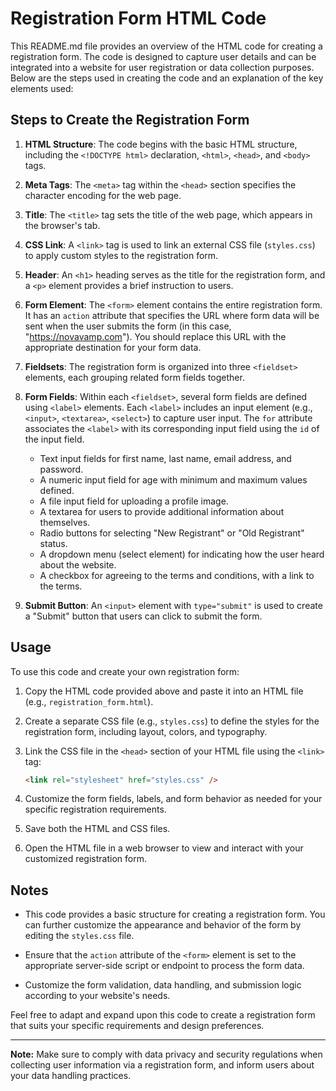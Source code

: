 # Registration Form HTML Code

This README.md file provides an overview of the HTML code for creating a registration form. The code is designed to capture user details and can be integrated into a website for user registration or data collection purposes. Below are the steps used in creating the code and an explanation of the key elements used:

## Steps to Create the Registration Form

1. **HTML Structure**: The code begins with the basic HTML structure, including the `<!DOCTYPE html>` declaration, `<html>`, `<head>`, and `<body>` tags.

2. **Meta Tags**: The `<meta>` tag within the `<head>` section specifies the character encoding for the web page.

3. **Title**: The `<title>` tag sets the title of the web page, which appears in the browser's tab.

4. **CSS Link**: A `<link>` tag is used to link an external CSS file (`styles.css`) to apply custom styles to the registration form.

5. **Header**: An `<h1>` heading serves as the title for the registration form, and a `<p>` element provides a brief instruction to users.

6. **Form Element**: The `<form>` element contains the entire registration form. It has an `action` attribute that specifies the URL where form data will be sent when the user submits the form (in this case, "https://novavamp.com"). You should replace this URL with the appropriate destination for your form data.

7. **Fieldsets**: The registration form is organized into three `<fieldset>` elements, each grouping related form fields together.

8. **Form Fields**: Within each `<fieldset>`, several form fields are defined using `<label>` elements. Each `<label>` includes an input element (e.g., `<input>`, `<textarea>`, `<select>`) to capture user input. The `for` attribute associates the `<label>` with its corresponding input field using the `id` of the input field.

   - Text input fields for first name, last name, email address, and password.
   - A numeric input field for age with minimum and maximum values defined.
   - A file input field for uploading a profile image.
   - A textarea for users to provide additional information about themselves.
   - Radio buttons for selecting "New Registrant" or "Old Registrant" status.
   - A dropdown menu (select element) for indicating how the user heard about the website.
   - A checkbox for agreeing to the terms and conditions, with a link to the terms.

9. **Submit Button**: An `<input>` element with `type="submit"` is used to create a "Submit" button that users can click to submit the form.

## Usage

To use this code and create your own registration form:

1. Copy the HTML code provided above and paste it into an HTML file (e.g., `registration_form.html`).

2. Create a separate CSS file (e.g., `styles.css`) to define the styles for the registration form, including layout, colors, and typography.

3. Link the CSS file in the `<head>` section of your HTML file using the `<link>` tag:

   ```html
   <link rel="stylesheet" href="styles.css" />
   ```

4. Customize the form fields, labels, and form behavior as needed for your specific registration requirements.

5. Save both the HTML and CSS files.

6. Open the HTML file in a web browser to view and interact with your customized registration form.

## Notes

- This code provides a basic structure for creating a registration form. You can further customize the appearance and behavior of the form by editing the `styles.css` file.

- Ensure that the `action` attribute of the `<form>` element is set to the appropriate server-side script or endpoint to process the form data.

- Customize the form validation, data handling, and submission logic according to your website's needs.

Feel free to adapt and expand upon this code to create a registration form that suits your specific requirements and design preferences.

---

**Note:** Make sure to comply with data privacy and security regulations when collecting user information via a registration form, and inform users about your data handling practices.